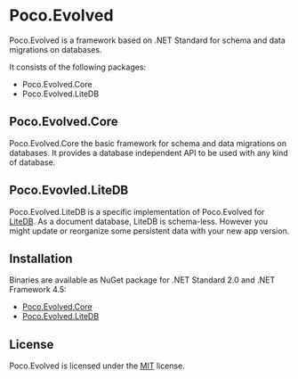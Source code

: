 # Poco.Evolved
Poco.Evolved is a framework based on .NET Standard for schema and data migrations on databases. 

It consists of the following packages: 
* Poco.Evolved.Core
* Poco.Evolved.LiteDB

## Poco.Evolved.Core
Poco.Evolved.Core the basic framework for schema and data migrations on databases. It provides a database independent API to be used with any kind of database. 

## Poco.Evovled.LiteDB
Poco.Evolved.LiteDB is a specific implementation of Poco.Evolved for [LiteDB](http://www.litedb.org). As a document database, LiteDB is schema-less. However you might update or reorganize some persistent data with your new app version. 

## Installation
Binaries are available as NuGet package for .NET Standard 2.0 and .NET Framework 4.5: 
* [Poco.Evolved.Core](https://www.nuget.org/packages/Poco.Evolved.Core/)
* [Poco.Evolved.LiteDB](https://www.nuget.org/packages/Poco.Evolved.LiteDB)

## License
Poco.Evolved is licensed under the [MIT](https://github.com/spiegelp/Poco.Evolved/blob/master/LICENSE) license. 
